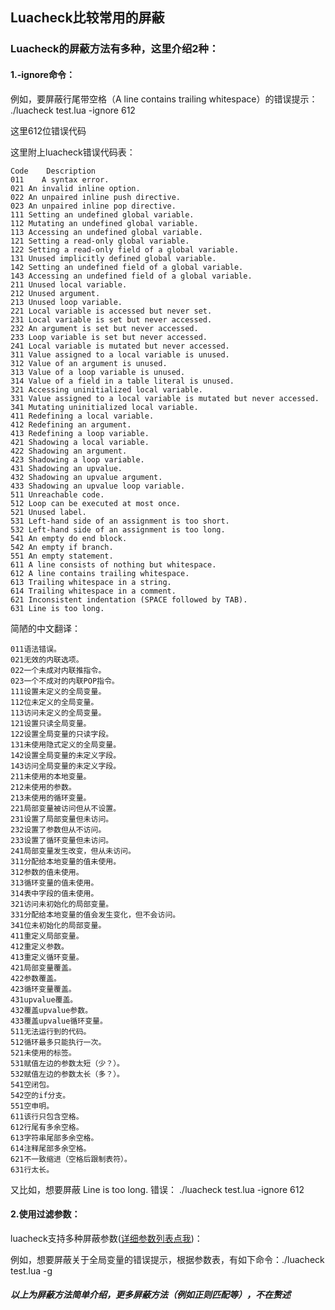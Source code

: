 
## Luacheck比较常用的屏蔽
### Luacheck的屏蔽方法有多种，这里介绍2种：

#### 1.-ignore命令：

例如，要屏蔽行尾带空格（A line contains trailing whitespace）的错误提示：
./luacheck test.lua -ignore 612

这里612位错误代码

这里附上luacheck错误代码表：

```
Code    Description
011    A syntax error.
021	An invalid inline option.
022	An unpaired inline push directive.
023	An unpaired inline pop directive.
111	Setting an undefined global variable.
112	Mutating an undefined global variable.
113	Accessing an undefined global variable.
121	Setting a read-only global variable.
122	Setting a read-only field of a global variable.
131	Unused implicitly defined global variable.
142	Setting an undefined field of a global variable.
143	Accessing an undefined field of a global variable.
211	Unused local variable.
212	Unused argument.
213	Unused loop variable.
221	Local variable is accessed but never set.
231	Local variable is set but never accessed.
232	An argument is set but never accessed.
233	Loop variable is set but never accessed.
241	Local variable is mutated but never accessed.
311	Value assigned to a local variable is unused.
312	Value of an argument is unused.
313	Value of a loop variable is unused.
314	Value of a field in a table literal is unused.
321	Accessing uninitialized local variable.
331	Value assigned to a local variable is mutated but never accessed.
341	Mutating uninitialized local variable.
411	Redefining a local variable.
412	Redefining an argument.
413	Redefining a loop variable.
421	Shadowing a local variable.
422	Shadowing an argument.
423	Shadowing a loop variable.
431	Shadowing an upvalue.
432	Shadowing an upvalue argument.
433	Shadowing an upvalue loop variable.
511	Unreachable code.
512	Loop can be executed at most once.
521	Unused label.
531	Left-hand side of an assignment is too short.
532	Left-hand side of an assignment is too long.
541	An empty do end block.
542	An empty if branch.
551	An empty statement.
611	A line consists of nothing but whitespace.
612	A line contains trailing whitespace.
613	Trailing whitespace in a string.
614	Trailing whitespace in a comment.
621	Inconsistent indentation (SPACE followed by TAB).
631	Line is too long.
```

简陋的中文翻译：

```
011语法错误。
021无效的内联选项。
022一个未成对内联推指令。
023一个不成对的内联POP指令。
111设置未定义的全局变量。
112位未定义的全局变量。
113访问未定义的全局变量。
121设置只读全局变量。
122设置全局变量的只读字段。
131未使用隐式定义的全局变量。
142设置全局变量的未定义字段。
143访问全局变量的未定义字段。
211未使用的本地变量。
212未使用的参数。
213未使用的循环变量。
221局部变量被访问但从不设置。
231设置了局部变量但未访问。
232设置了参数但从不访问。
233设置了循环变量但未访问。
241局部变量发生改变，但从未访问。
311分配给本地变量的值未使用。
312参数的值未使用。
313循环变量的值未使用。
314表中字段的值未使用。
321访问未初始化的局部变量。
331分配给本地变量的值会发生变化，但不会访问。
341位未初始化的局部变量。
411重定义局部变量。
412重定义参数。
413重定义循环变量。
421局部变量覆盖。
422参数覆盖。
423循环变量覆盖。
431upvalue覆盖。
432覆盖upvalue参数。
433覆盖upvalue循环变量。
511无法运行到的代码。
512循环最多只能执行一次。
521未使用的标签。
531赋值左边的参数太短（少？）。
532赋值左边的参数太长（多？）。
541空闭包。
542空的if分支。
551空申明。
611该行只包含空格。
612行尾有多余空格。
613字符串尾部多余空格。
614注释尾部多余空格。
621不一致缩进（空格后跟制表符）。
631行太长。
```

又比如，想要屏蔽    Line is too long. 错误：
./luacheck test.lua -ignore 612

#### 2.使用过滤参数：

luacheck支持多种屏蔽参数([详细参数列表点我](http://luacheck.readthedocs.io/en/stable/cli.html#command-line-options))：

例如，想要屏蔽关于全局变量的错误提示，根据参数表，有如下命令：./luacheck test.lua -g

##### 以上为屏蔽方法简单介绍，更多屏蔽方法（例如正则匹配等），不在赘述
